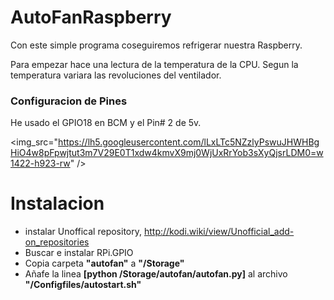 # AutoFanRaspberry
Con este simple programa coseguiremos refrigerar nuestra Raspberry.

Para empezar hace una lectura de la temperatura de la CPU.
Segun la temperatura variara las revoluciones del ventilador.

### Configuracion de Pines
He usado el GPIO18 en BCM y el Pin# 2 de 5v.

<img_src="https://lh5.googleusercontent.com/lLxLTc5NZzlyPswuJHWHBgHiO4w8pFpwjtut3m7V29E0T1xdw4kmvX9mj0WjUxRrYob3sXyQjsrLDM0=w1422-h923-rw" />

# Instalacion

- instalar Unoffical repository, http://kodi.wiki/view/Unofficial_add-on_repositories
- Buscar e instalar RPi.GPIO
- Copia carpeta **"autofan"** a **"/Storage"**
- Añafe la linea **[python /Storage/autofan/autofan.py]** al archivo **"/Configfiles/autostart.sh"**


